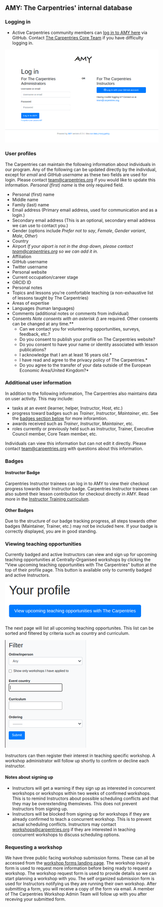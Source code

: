 ## AMY: The Carpentries' internal database

### Logging in

* Active Carpentries community members can [log in to AMY here](https://amy.carpentries.org) via GitHub.  Contact [The Carpentries Core Team](mailto:team@carpentries.org) if you have difficulty logging in.

![AMY login screen goes here](images/amy_login_screen.png)


### User profiles

The Carpentries can maintain the following information about individuals in our program. Any of the following can be updated directly by the individual, except for *email* and *GitHub username* as these two fields are used for login. Please contact <team@carpentries.org> if you would like to update this information. *Personal (first) name* is the only required field.

* Personal (first) name
* Middle name
* Family (last) name
* Email address (Primary email address, used for communication and as a login.)
* Secondary email address (This is an optional, secondary email address we can use to contact you.)
* Gender (options include *Prefer not to say*, *Female*, *Gender variant*, *Male*, *Other*)
* Country
* Airport *If your aiport is not in the drop down, please contact <team@carpentries.org> so we can add it in.*
* Affiliation
* GitHub username 
* Twitter username
* Personal website
* Current occupation/career stage
* ORCID ID
* Personal notes
* Topics and lessons you're comfortable teaching (a non-exhaustive list of lessons taught by The Carpentries)
* Areas of expertise 
* Languages (human languages)
* Comments (additional notes or comments from individual)
* Consents *Note consents with an asterisk (*) are required. Other consents can be changed at any time.**
    * Can we contact you for volunteering opportunities, surveys, feedback, etc.?
    * Do you consent to publish your profile on The Carpentries website?
    * Do you consent to have your name or identity associated with lesson publications?
    * I acknowledge that I am at least 16 years old.*
    * I have read and agree to the privacy policy of The Carpentries.*
    * Do you agree to the transfer of your data outside of the European Economic Area/United Kingdom?*


### Additional user information

In addition to the following information, The Carpentries also maintains data on user activity.  This may include:

* tasks at an event (learner, helper, Instructor, Host, etc.)
* progress toward badges such as *Trainer*, *Instructor*, *Maintainer*, etc. See the [badges section below](#badges) for more inforamtion.
* awards received such as *Trainer*, *Instructor*, *Maintainer*, etc.
* roles currently or previously held such as Instructor, Trainer, Executive Council member, Core Team member, etc. 

Individuals can view this information but can not edit it directly.  Please contact <team@carpentries.org> with questions about this information.

### Badges

#### Instructor Badge

Carpentries Instructor trainees can log in to AMY to view their checkout progress towards their Instructor badge. Carpentries Instructor trainees can also submit their lesson contribution for checkout directly in AMY.  Read more in the [Instructor Training curriculum](https://carpentries.github.io/instructor-training/checkout).

#### Other Badges

 Due to the structure of our badge tracking progress, all steps towards other badges (Maintainer, Trainer, etc.) may not be included here. If your badge is correctly displayed, you are in good standing. 

### Viewing teaching opportunities

Currently badged and active Instructors can view and sign up for upcoming teaching opportunities at Centrally-Organised workshops by clicking the "View upcoming teaching opportunities with The Carpentries" button at the top of their profile page. This button is available only to currently badged and active Instructors.

![AMY Instructor Signup button](images/amy_instructor_signup.png)

The next page will list all upcoming teaching opportunites.  This list can be sorted and filtered by criteria such as country and curriculum.

![AMY Instructor signup filter view](images/amy_teaching_opportunities_filter.png)

Instructors can then register their interest in teaching specific workshop.  A workshop administrator will follow up shortly to confirm or decline each instructor.

#### Notes about signing up 

* Instructors will get a warning if they sign up as interested in concurrent workshops or workshops within two weeks of confirmed workshops.  This is to remind Instructors about possible scheduling conflicts and that they may be overextending themsleves.  This does not prevent Instructors from signing up.
* Instructors will be blocked from signing up for workshops if they are already confirmed to teach a concurrent workshop. This is to prevent actual scheduling conflicts.  Instructors may contact <workshops@carpentries.org> if they are interested in teaching concurrent workshops to discuss scheduling options.

### Requesting a workshop

We have three public facing workshop submission forms. These can all be accessed from the [workshop forms landing page](https://amy.carpentries.org/forms/workshop/). The workshop inquiry form is used to request more information before being ready to request a workshop.  The workshop request form is used to provide details so we can start planning a workshop with you.  The self organized submission form is used for Instructors notifying us they are running their own workshop. After submitting a form, you will receive a copy of the form via email. A member of The Carpentries Workshop Admin Team will follow up with you after receving your submitted form.  